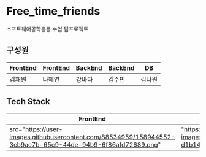 # Free_time_friends

소프트웨어공학응용 수업 팀프로젝트

##  구성원

| FrontEnd | FrontEnd | BackEnd | BackEnd | DB |
| ---------|--------- | ------- | ------- | -- |
| 김채원     | 나혜연     | 강바다   | 김수민    |김나원|

## Tech Stack
| FrontEnd | BackEnd | DB |
| -------- | ------- | -- |
|src="https://user-images.githubusercontent.com/88534959/158944552-3cb9ae7b-65c9-44de-94b9-6f86afd72689.png" | "https://user-images.githubusercontent.com/88534959/158944790-d1b149d4-d38a-4d52-8fa4-55a27c4ab46c.png" | "https://user-images.githubusercontent.com/88534959/158944837-c1da797b-ab48-439d-8faa-e078a1c4f86d.png" |
